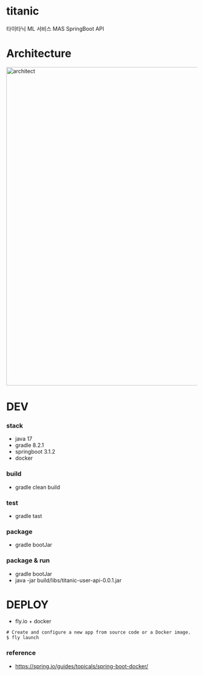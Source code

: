 # titanic
타이타닉 ML 서비스 MAS SpringBoot API


# Architecture
<img width="841" alt="architect" src="https://github.com/jungssg/titanic/assets/131239981/8bb39af3-79e3-4894-9d81-d9998cc629de">

# DEV
### stack
- java 17
- gradle 8.2.1
- springboot 3.1.2
- docker
  
### build
- gradle clean build

### test
- gradle tast

### package
- gradle bootJar

### package & run
- gradle bootJar
- java -jar build/libs/titanic-user-api-0.0.1.jar

# DEPLOY
- fly.io + docker
```
# Create and configure a new app from source code or a Docker image.
$ fly launch
```

### reference
- https://spring.io/guides/topicals/spring-boot-docker/

